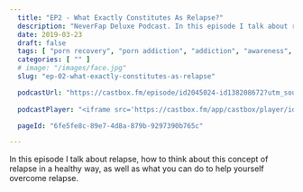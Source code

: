 ```yaml
---
  title: "EP2 - What Exactly Constitutes As Relapse?"
  description: "NeverFap Deluxe Podcast. In this episode I talk about relapse, as well as how you can think about this concept of relapse in a healthy way."
  date: 2019-03-23
  draft: false
  tags: [ "porn recovery", "porn addiction", "addiction", "awareness", "nofap", "neverfap", "neverfap deluxe", "neverfap basics", "nofap podcast", "neverfap podcast", "neverfap deluxe podcast" ]
  categories: [ "" ]
  # image: "/images/face.jpg"
  slug: "ep-02-what-exactly-constitutes-as-relapse"

  podcastUrl: "https://castbox.fm/episode/id2045024-id138208672?utm_source=podcaster&utm_medium=dlink&utm_campaign=e_138208672&utm_content=EP2%20-%20What%20Exactly%20Constitutes%20As%20Relapse%3F-CastBox_FM"
  
  podcastPlayer: "<iframe src='https://castbox.fm/app/castbox/player/id2045024/id138208672?v=4.1.3&autoplay=0' frameborder='0' width='100%' height='300'></iframe>"

  pageId: "6fe5fe8c-89e7-4d8a-879b-9297390b765c"

---
```


In this episode I talk about relapse, how to think about this concept of relapse in a healthy way, as well as what you can do to help yourself overcome relapse.